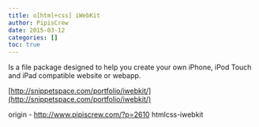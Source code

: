 ```yaml
---
title: o[html+css] iWebKit
author: PipisCrew
date: 2015-03-12
categories: []
toc: true
---
```


Is a file package designed to help you create your own iPhone, iPod Touch and iPad compatible website or webapp.

[http://snippetspace.com/portfolio/iwebkit/](http://snippetspace.com/portfolio/iwebkit/)

origin - http://www.pipiscrew.com/?p=2610 htmlcss-iwebkit